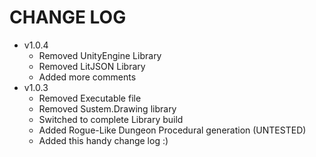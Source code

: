 # CHANGE LOG
- v1.0.4
  - Removed UnityEngine Library
  - Removed LitJSON Library
  - Added more comments
- v1.0.3
  - Removed Executable file
  - Removed Sustem.Drawing library
  - Switched to complete Library build
  - Added Rogue-Like Dungeon Procedural generation (UNTESTED)
  - Added this handy change log :)
